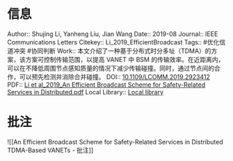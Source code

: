 # 信息
Author:: Shujing Li, Yanheng Liu, Jian Wang
Date:: 2019-08
Journal:: IEEE Communications Letters
Citekey:: Li_2019_EfficientBroadcast
Tags:: #优化信道冲突 #协同判断 
Work:: 本文介绍了一种基于分布式时分多址（TDMA）的方案，该方案可控制传输范围，以提高 VANET 中 BSM 的传输效率。在近距离内，可以在不降低周围节点感知质量的情况下减少传输碰撞。同时，通过节点间的合作，可以预先检测并消除合并碰撞。
DOI:: [10.1109/LCOMM.2019.2923412](https://doi.org/10.1109/LCOMM.2019.2923412)
PDF:: [Li et al_2019_An Efficient Broadcast Scheme for Safety-Related Services in Distributed.pdf](zotero://open-pdf/library/items/IAK7TTTB)
Local Library:: [Local library](zotero://select/items/1_PNTBYN8J)

# 批注
![[An Efficient Broadcast Scheme for Safety-Related Services in Distributed TDMA-Based VANETs - 批注]]